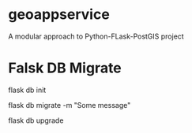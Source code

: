 # geoappservice
A modular approach to Python-FLask-PostGIS project


<h1>Falsk DB Migrate</h1>
flask db init

flask db migrate -m "Some message"

flask db upgrade
